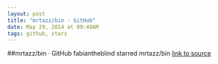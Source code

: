 ```yaml
---
layout: post
title: "mrtazz/bin · GitHub"
date: May 29, 2014 at 09:49AM
tags: github, stars
---
```

##mrtazz/bin · GitHub
fabiantheblind starred mrtazz/bin
[link to source](http://ift.tt/1nFfwgY) 
